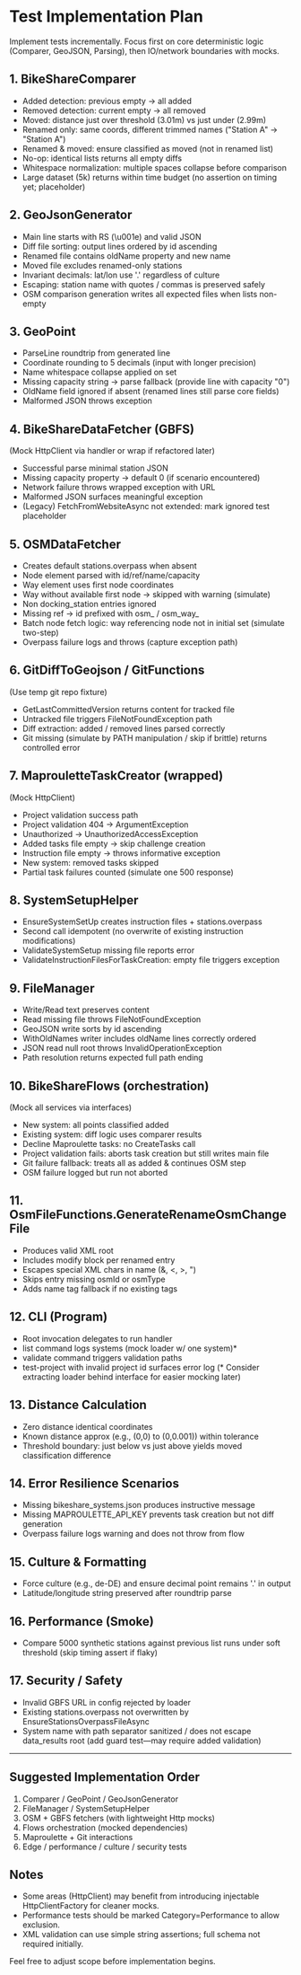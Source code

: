 # Test Implementation Plan

Implement tests incrementally. Focus first on core deterministic logic (Comparer, GeoJSON, Parsing), then IO/network boundaries with mocks.

## 1. BikeShareComparer
- Added detection: previous empty -> all added
- Removed detection: current empty -> all removed
- Moved: distance just over threshold (3.01m) vs just under (2.99m)
- Renamed only: same coords, different trimmed names ("Station  A" → "Station A")
- Renamed & moved: ensure classified as moved (not in renamed list)
- No-op: identical lists returns all empty diffs
- Whitespace normalization: multiple spaces collapse before comparison
- Large dataset (5k) returns within time budget (no assertion on timing yet; placeholder)

## 2. GeoJsonGenerator
- Main line starts with RS (\u001e) and valid JSON
- Diff file sorting: output lines ordered by id ascending
- Renamed file contains oldName property and new name
- Moved file excludes renamed-only stations
- Invariant decimals: lat/lon use '.' regardless of culture
- Escaping: station name with quotes / commas is preserved safely
- OSM comparison generation writes all expected files when lists non-empty

## 3. GeoPoint
- ParseLine roundtrip from generated line
- Coordinate rounding to 5 decimals (input with longer precision)
- Name whitespace collapse applied on set
- Missing capacity string -> parse fallback (provide line with capacity "0")
- OldName field ignored if absent (renamed lines still parse core fields)
- Malformed JSON throws exception

## 4. BikeShareDataFetcher (GBFS)
(Mock HttpClient via handler or wrap if refactored later)
- Successful parse minimal station JSON
- Missing capacity property -> default 0 (if scenario encountered)
- Network failure throws wrapped exception with URL
- Malformed JSON surfaces meaningful exception
- (Legacy) FetchFromWebsiteAsync not extended: mark ignored test placeholder

## 5. OSMDataFetcher
- Creates default stations.overpass when absent
- Node element parsed with id/ref/name/capacity
- Way element uses first node coordinates
- Way without available first node -> skipped with warning (simulate)
- Non docking_station entries ignored
- Missing ref -> id prefixed with osm_ / osm_way_
- Batch node fetch logic: way referencing node not in initial set (simulate two-step)
- Overpass failure logs and throws (capture exception path)

## 6. GitDiffToGeojson / GitFunctions
(Use temp git repo fixture)
- GetLastCommittedVersion returns content for tracked file
- Untracked file triggers FileNotFoundException path
- Diff extraction: added / removed lines parsed correctly
- Git missing (simulate by PATH manipulation / skip if brittle) returns controlled error

## 7. MaprouletteTaskCreator (wrapped)
(Mock HttpClient)
- Project validation success path
- Project validation 404 -> ArgumentException
- Unauthorized -> UnauthorizedAccessException
- Added tasks file empty -> skip challenge creation
- Instruction file empty -> throws informative exception
- New system: removed tasks skipped
- Partial task failures counted (simulate one 500 response)

## 8. SystemSetupHelper
- EnsureSystemSetUp creates instruction files + stations.overpass
- Second call idempotent (no overwrite of existing instruction modifications)
- ValidateSystemSetup missing file reports error
- ValidateInstructionFilesForTaskCreation: empty file triggers exception

## 9. FileManager
- Write/Read text preserves content
- Read missing file throws FileNotFoundException
- GeoJSON write sorts by id ascending
- WithOldNames writer includes oldName lines correctly ordered
- JSON read null root throws InvalidOperationException
- Path resolution returns expected full path ending

## 10. BikeShareFlows (orchestration)
(Mock all services via interfaces)
- New system: all points classified added
- Existing system: diff logic uses comparer results
- Decline Maproulette tasks: no CreateTasks call
- Project validation fails: aborts task creation but still writes main file
- Git failure fallback: treats all as added & continues OSM step
- OSM failure logged but run not aborted

## 11. OsmFileFunctions.GenerateRenameOsmChangeFile
- Produces valid XML root <osmChange>
- Includes modify block per renamed entry
- Escapes special XML chars in name (&, <, >, ")
- Skips entry missing osmId or osmType
- Adds name tag fallback if no existing tags

## 12. CLI (Program)
- Root invocation delegates to run handler
- list command logs systems (mock loader w/ one system)\*
- validate command triggers validation paths
- test-project with invalid project id surfaces error log
(\* Consider extracting loader behind interface for easier mocking later)

## 13. Distance Calculation
- Zero distance identical coordinates
- Known distance approx (e.g., (0,0) to (0,0.001)) within tolerance
- Threshold boundary: just below vs just above yields moved classification difference

## 14. Error Resilience Scenarios
- Missing bikeshare_systems.json produces instructive message
- Missing MAPROULETTE_API_KEY prevents task creation but not diff generation
- Overpass failure logs warning and does not throw from flow

## 15. Culture & Formatting
- Force culture (e.g., de-DE) and ensure decimal point remains '.' in output
- Latitude/longitude string preserved after roundtrip parse

## 16. Performance (Smoke)
- Compare 5000 synthetic stations against previous list runs under soft threshold (skip timing assert if flaky)

## 17. Security / Safety
- Invalid GBFS URL in config rejected by loader
- Existing stations.overpass not overwritten by EnsureStationsOverpassFileAsync
- System name with path separator sanitized / does not escape data_results root (add guard test—may require added validation)

---

## Suggested Implementation Order
1. Comparer / GeoPoint / GeoJsonGenerator
2. FileManager / SystemSetupHelper
3. OSM + GBFS fetchers (with lightweight Http mocks)
4. Flows orchestration (mocked dependencies)
5. Maproulette + Git interactions
6. Edge / performance / culture / security tests

## Notes
- Some areas (HttpClient) may benefit from introducing injectable HttpClientFactory for cleaner mocks.
- Performance tests should be marked Category=Performance to allow exclusion.
- XML validation can use simple string assertions; full schema not required initially.

Feel free to adjust scope before implementation begins.
